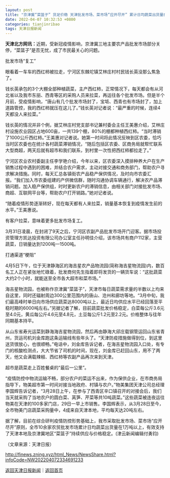 ```yaml
---
layout: post
title: "京津冀“菜篮子” 货足价稳 天津批发市场、菜市场“应开尽开” 累计日均蔬菜出货量在1万吨以上"
date: 2022-04-07 10:32:53 +0800
categories: tianjinribao
tags: 天津日报新闻
---
```

<p><strong>天津北方网讯：</strong>近期，受新冠疫情影响，京津冀三地主要农产品批发市场部分关停，“菜篮子”是否无忧，成了市民最关心的问题。</p>
 <p>批发市场“复工”</p>
 <p>眼看着一车车的西红柿被拉走，宁河区东棘坨镇艾林庄村村民钱长英没那么焦急了。</p>
 <p>钱长英承包的3个大棚全部种植蔬菜，主产西红柿，正常情况下，每天都会有从河北省以及我市东丽、西青等区的采购人员来拉菜，再运往各个批发市场。但是半个月前，受疫情影响，“唐山有几个批发市场封了，宝坻、西青也有市场封了，加上道路管控，我的西红柿就压在这儿了。”钱长英对记者说：“最严重的时候，连续4天都没人来拉菜。”</p>
 <p>钱长英的情况并非个例，据艾林庄村党支部书记兼村委会主任王美惠介绍，艾林庄村设施农业园区占地600亩，一共139个棚，80%的棚都种植西红柿。“当时滞销了1000公斤西红柿。”王美惠对记者说。她第一时间将此情况反映到区农委，恰巧当时区农委也在统计各村蔬菜滞销情况，“随后包括区农委、区商务局就帮忙联系大型商超，两天后就有超市和我们联系，到村里一次性把西红柿都拉走了。”</p>
 <p>宁河区农业农村委副主任李学艳介绍，今年以来，区农委深入摸排种养大户在生产销售过程中遇到的困难，并结合农户需求，主动对接交通和商务部门，帮助农户寻求解决措施。同时，每天汇总各镇街农产品稳产保供情况，及时向市农委汇报。“我们加入市农委组建的产供微信群，随时沟通协调车辆通行，解决农产品滞销问题。加入稳产保供组，时时更新农户的滞销信息，由相关部门对接批发市场、商超、互联网平台等，帮助农户打开销路。”她对记者说。</p>
 <p>“随着疫情形势逐渐转好，现在每天都有人来拉菜，销量基本恢复到疫情发生前的水平。”王美惠说。</p>
 <p>有客户拉菜，意味着更多批发市场复工。</p>
 <p>3月31日凌晨，在封闭了9天之后，宁河区农副产品批发市场开门迎客。据市场投资管理方凯达投资有限公司办公室主任孙明佳介绍，该市场共有商户112家，主营蔬菜，日销量达到1200吨—1500吨。</p>
 <p>打通渠道“梗阻”</p>
 <p>4月5日下午，位于天津静海区的海吉星农产品物流园(简称海吉星物流园)内，数百名工人正在紧张地忙碌着，批发商何先生指着即将发货的一辆货车说：“这批蔬菜大约2个小时，就能送至全市各大超市和菜市场。”</p>
 <p>海吉星物流园，也被称作京津冀“菜篮子”，天津市每日蔬菜需求量的半数以上均来自这里，同时还辐射周边300公里范围内的唐山、沧州和廊坊等地。“3月中旬，我们最高峰时单日向市场供应蔬菜达8000吨以上，最近日均供应水平已经回落至平稳时期的6000吨左右。”另据记者了解，目前蔬菜批发价格稳定，白菜每公斤3.6元至4.0元，黄瓜每公斤4.6元至4.8元，土豆每公斤1.2元至2.2元。价格整体与往年同期基本持平。</p>
 <p>从山东省寿光运菜到静海海吉星物流园，然后再由静海大邱庄载钢管运回山东省青州，货运司机刘金库跑这条运输线有些年头了。“天津防疫措施做得到位，到这里送货很放心，也很顺畅。”电话中，刘金库告诉记者，在海吉星物流园入口处，有专门的核酸检测点，大大节省了司机的时间，现在，刘金库已赶回山东，用不了两天，他又会满载辣椒、西红柿等农副产品再次来到天津。</p>
 <p>超市是蔬菜走上百姓餐桌的“最后一公里”。</p>
 <p>“疫情防控中物流运输不畅，部分农户的菜运不出来，作为保供企业，在市商务局指导下，物美超市第一时间对接当地政府、村镇与农户。”物美集团天津公司总经理李国辉告诉记者，“3月28日上午，在参与了西青区辛口镇召开的对接会后，我们当天就采购了当地农户的圆白菜、莴笋、芹菜等共10吨蔬菜。”这些蔬菜被连夜运往物美在天津的100多家门店，29日一早上市销售。李国辉表示，从3月28日至今，全市物美门店蔬菜采购量中，4成来自天津本地，平均每天达20吨左右。</p>
 <p>据了解，目前在综合研判疫情防控形势基础上，我市采取批发市场、菜市场“应开尽开”原则，全市10余家农贸批发市场累计日均蔬菜出货量在1万吨以上，有效支持了天津本地及京津冀地区“菜篮子”持续供应与价格稳定。(津云新闻编辑付勇钧)</p><p class="em_media">（文章来源：天津日报）</p>

<http://finews.zning.xyz/html_News/NewsShare.html?infoCode=NW202204072334691233>

[返回天津日报新闻](//finews.withounder.com/category/tianjinribao.html)｜[返回首页](//finews.withounder.com/)